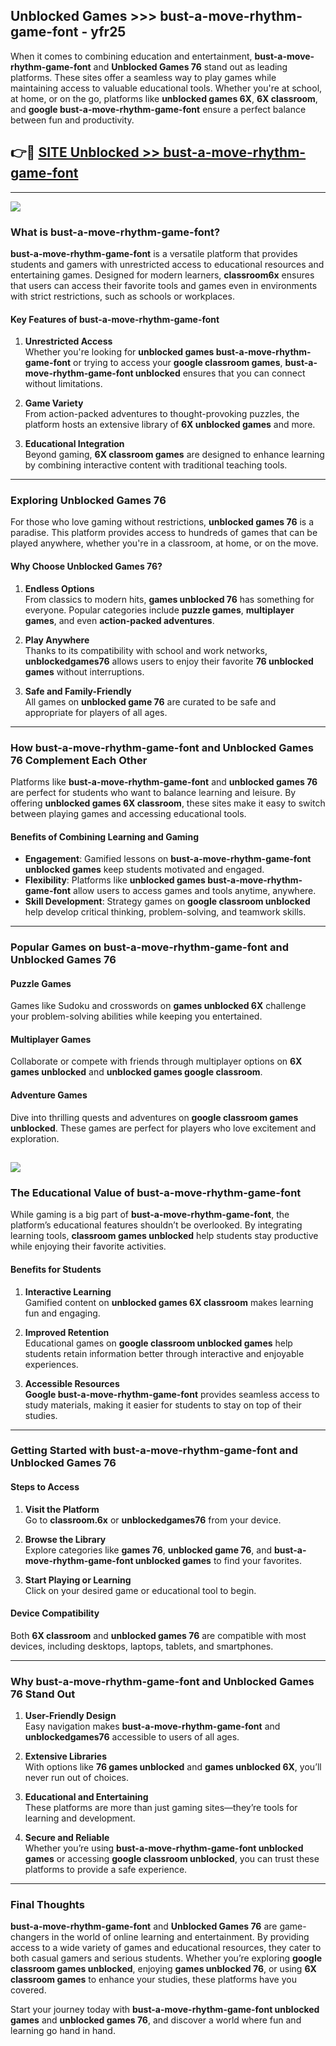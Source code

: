 ## Unblocked Games >>> bust-a-move-rhythm-game-font - yfr25 

When it comes to combining education and entertainment, **bust-a-move-rhythm-game-font** and **Unblocked Games 76** stand out as leading platforms. These sites offer a seamless way to play games while maintaining access to valuable educational tools. Whether you're at school, at home, or on the go, platforms like **unblocked games 6X**, **6X classroom**, and **google bust-a-move-rhythm-game-font** ensure a perfect balance between fun and productivity.
## 👉🔴 [SITE Unblocked >> bust-a-move-rhythm-game-font](http://premium.freeplayer.one?title=bust-a-move-rhythm-game-font&ref=22JU)
---
<a href="http://premium.freeplayer.one?title=bust-a-move-rhythm-game-font&ref=22JU/"><img src="https://github.com/user-attachments/assets/438f12ca-57a4-47a3-8ead-c64da593a1e5"/></a>
### What is bust-a-move-rhythm-game-font?  

**bust-a-move-rhythm-game-font** is a versatile platform that provides students and gamers with unrestricted access to educational resources and entertaining games. Designed for modern learners, **classroom6x** ensures that users can access their favorite tools and games even in environments with strict restrictions, such as schools or workplaces.  

#### Key Features of bust-a-move-rhythm-game-font  

1. **Unrestricted Access**  
   Whether you're looking for **unblocked games bust-a-move-rhythm-game-font** or trying to access your **google classroom games**, **bust-a-move-rhythm-game-font unblocked** ensures that you can connect without limitations.  

2. **Game Variety**  
   From action-packed adventures to thought-provoking puzzles, the platform hosts an extensive library of **6X unblocked games** and more.  

3. **Educational Integration**  
   Beyond gaming, **6X classroom games** are designed to enhance learning by combining interactive content with traditional teaching tools.  



---

### Exploring Unblocked Games 76  

For those who love gaming without restrictions, **unblocked games 76** is a paradise. This platform provides access to hundreds of games that can be played anywhere, whether you're in a classroom, at home, or on the move.  

#### Why Choose Unblocked Games 76?  

1. **Endless Options**  
   From classics to modern hits, **games unblocked 76** has something for everyone. Popular categories include **puzzle games**, **multiplayer games**, and even **action-packed adventures**.  

2. **Play Anywhere**  
   Thanks to its compatibility with school and work networks, **unblockedgames76** allows users to enjoy their favorite **76 unblocked games** without interruptions.  

3. **Safe and Family-Friendly**  
   All games on **unblocked game 76** are curated to be safe and appropriate for players of all ages.  

---

### How bust-a-move-rhythm-game-font and Unblocked Games 76 Complement Each Other  

Platforms like **bust-a-move-rhythm-game-font** and **unblocked games 76** are perfect for students who want to balance learning and leisure. By offering **unblocked games 6X classroom**, these sites make it easy to switch between playing games and accessing educational tools.  

#### Benefits of Combining Learning and Gaming  

- **Engagement**: Gamified lessons on **bust-a-move-rhythm-game-font unblocked games** keep students motivated and engaged.  
- **Flexibility**: Platforms like **unblocked games bust-a-move-rhythm-game-font** allow users to access games and tools anytime, anywhere.  
- **Skill Development**: Strategy games on **google classroom unblocked** help develop critical thinking, problem-solving, and teamwork skills.  

---

### Popular Games on bust-a-move-rhythm-game-font and Unblocked Games 76  

#### Puzzle Games  

Games like Sudoku and crosswords on **games unblocked 6X** challenge your problem-solving abilities while keeping you entertained.  

#### Multiplayer Games  

Collaborate or compete with friends through multiplayer options on **6X games unblocked** and **unblocked games google classroom**.  

#### Adventure Games  

Dive into thrilling quests and adventures on **google classroom games unblocked**. These games are perfect for players who love excitement and exploration.  

<a href="http://download.freeplayer.one?title=bust-a-move-rhythm-game-font&ref=23D/"><img src="https://github.com/user-attachments/assets/fe0c3e91-c8e1-489c-acf0-e2f614c12fb8"/></a>
---

### The Educational Value of bust-a-move-rhythm-game-font  

While gaming is a big part of **bust-a-move-rhythm-game-font**, the platform’s educational features shouldn’t be overlooked. By integrating learning tools, **classroom games unblocked** help students stay productive while enjoying their favorite activities.  

#### Benefits for Students  

1. **Interactive Learning**  
   Gamified content on **unblocked games 6X classroom** makes learning fun and engaging.  

2. **Improved Retention**  
   Educational games on **google classroom unblocked games** help students retain information better through interactive and enjoyable experiences.  

3. **Accessible Resources**  
   **Google bust-a-move-rhythm-game-font** provides seamless access to study materials, making it easier for students to stay on top of their studies.  

---

### Getting Started with bust-a-move-rhythm-game-font and Unblocked Games 76  

#### Steps to Access  

1. **Visit the Platform**  
   Go to **classroom.6x** or **unblockedgames76** from your device.  

2. **Browse the Library**  
   Explore categories like **games 76**, **unblocked game 76**, and **bust-a-move-rhythm-game-font unblocked games** to find your favorites.  

3. **Start Playing or Learning**  
   Click on your desired game or educational tool to begin.  

#### Device Compatibility  

Both **6X classroom** and **unblocked games 76** are compatible with most devices, including desktops, laptops, tablets, and smartphones.  

---

### Why bust-a-move-rhythm-game-font and Unblocked Games 76 Stand Out  

1. **User-Friendly Design**  
   Easy navigation makes **bust-a-move-rhythm-game-font** and **unblockedgames76** accessible to users of all ages.  

2. **Extensive Libraries**  
   With options like **76 games unblocked** and **games unblocked 6X**, you’ll never run out of choices.  

3. **Educational and Entertaining**  
   These platforms are more than just gaming sites—they’re tools for learning and development.  

4. **Secure and Reliable**  
   Whether you’re using **bust-a-move-rhythm-game-font unblocked games** or accessing **google classroom unblocked**, you can trust these platforms to provide a safe experience.  

---

### Final Thoughts  

**bust-a-move-rhythm-game-font** and **Unblocked Games 76** are game-changers in the world of online learning and entertainment. By providing access to a wide variety of games and educational resources, they cater to both casual gamers and serious students. Whether you’re exploring **google classroom games unblocked**, enjoying **games unblocked 76**, or using **6X classroom games** to enhance your studies, these platforms have you covered.  

Start your journey today with **bust-a-move-rhythm-game-font unblocked games** and **unblocked games 76**, and discover a world where fun and learning go hand in hand.  